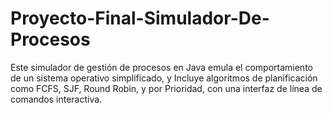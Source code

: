 # Proyecto-Final-Simulador-De-Procesos
Este simulador de gestión de procesos en Java emula el comportamiento de un sistema operativo simplificado, y Incluye algoritmos de planificación como FCFS, SJF, Round Robin, y por Prioridad, con una interfaz de línea de comandos interactiva.
